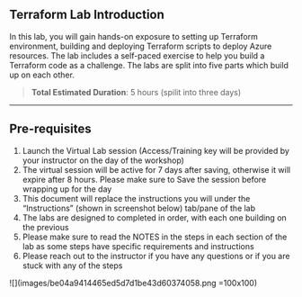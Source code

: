 ## Terraform Lab Introduction

In this lab, you will gain hands-on exposure to setting up Terraform environment, building and deploying Terraform scripts to deploy Azure resources. The lab includes a self-paced exercise to help you build a Terraform code as a challenge. The labs are split into five parts which build up on each other. 

> **Total Estimated Duration**: 5 hours (spilit into three days)

---

## Pre-requisites

1. Launch the Virtual Lab session (Access/Training key will be provided by your instructor on the day of the workshop)
2. The virtual session will be active for 7 days after saving, otherwise it will expire after 8 hours. Please make sure to Save the session before wrapping up for the day
3. This document will replace the instructions you will under the “Instructions” (shown in screenshot below) tab/pane of the lab
4. The labs are designed to completed in order, with each one building on the previous
5. Please make sure to read the NOTES in the steps in each section of the lab as some steps have specific requirements and instructions
6. Please reach out to the instructor if you have any questions or if you are stuck with any of the steps 

![](images/be04a9414465ed5d7d1be43d60374058.png =100x100)